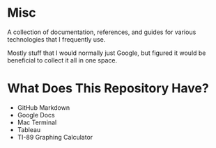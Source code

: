# Misc

A collection of documentation, references, and guides for various technologies that I frequently use.

Mostly stuff that I would normally just Google, but figured it would be beneficial to collect it all in one space.

# What Does This Repository Have?

- GitHub Markdown
- Google Docs
- Mac Terminal
- Tableau
- TI-89 Graphing Calculator
